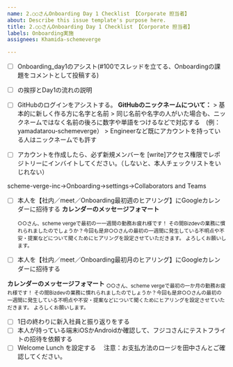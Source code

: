 ```yaml
---
name: 2.○○さんOnboarding Day 1 Checklist 【Corporate 担当者】
about: Describe this issue template's purpose here.
title: 2.○○さんOnboarding Day 1 Checklist 【Corporate 担当者】
labels: Onboarding実施
assignees: Khamida-schemeverge

---
```


- [ ]  Onboarding_day1のアシスト(#100でスレッドを立てる、Onboardingの課題をコメントとして投稿する)
- [ ] の挨拶とDay1の流れの説明
- [ ] GitHubのログインをアシストする。
**GitHubのニックネームについて：**
      > 基本的に新しく作る方に名字と名前
      > 同じ名前や名字の人がいた場合も、ニックネームではなく名前の後ろに数字や単語をつけるなどで対応する　(例：yamadatarou-schemeverge）
      > Engineerなど既にアカウントを持っている人はニックネームでも許す

- [ ] アカウントを作成したら、必ず新規メンバーを [write]アクセス権限でレポジトリーにインバイトしてください。（しないと、本人チェックリストをいじれない）

scheme-verge-inc→Onboarding→settings→Collaborators and Teams

- [ ]  本人を【社内／meet／Onboarding最初週のヒアリング】にGoogleカレンダーに招待する
**カレンダーのメッセージフォマート**

	<sub>○○さん、scheme vergeで最初の一一週間の勤務お疲れ様です！
その間Bizdevの業務に慣れられましたのでしょうか？今回も是非○○さんの最初の一週間に発生している不明点や不安・提案などについて聞くためにヒアリングを設定させていただきます。
よろしくお願いします。 </sub>

- [ ]  本人を【社内／meet／Onboarding最初月のヒアリング】にGoogleカレンダーに招待する

**カレンダーのメッセージフォマート**
	<sub>○○さん、scheme vergeで最初の一か月の勤務お疲れ様です！
その間Bizdevの業務に慣れられましたのでしょうか？今回も是非○○さんの最初の一週間に発生している不明点や不安・提案などについて聞くためにヒアリングを設定させていただきます。
よろしくお願いします。 </sub>

- [ ]  1日の終わりに新入社員と振り返りをする
- [ ]  本人が持っている端末iOSかAndroidか確認して、フジコさんにテストフライトの招待を依頼する
- [ ] Welcome Lunch を設定する　
注意：お支払方法のロージを田中さんとご確認してください。
